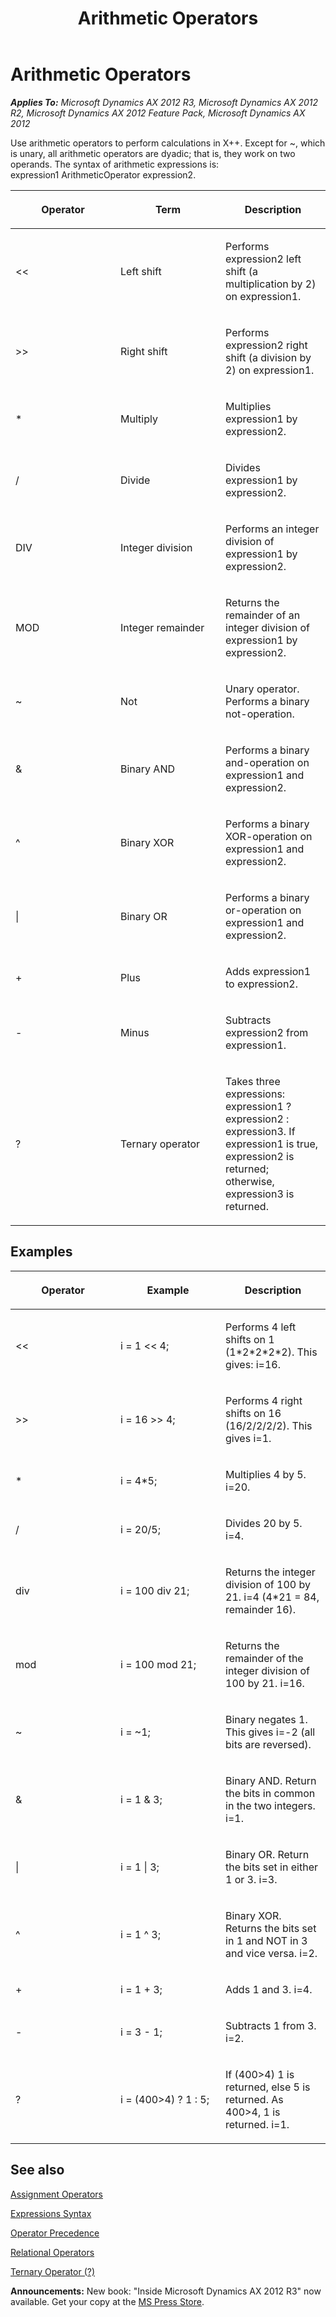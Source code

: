 ﻿---
title: Arithmetic Operators
TOCTitle: Arithmetic Operators
ms:assetid: cffbc613-3875-4520-9dea-046dc99aab99
ms:mtpsurl: https://msdn.microsoft.com/en-us/library/Aa870833(v=AX.60)
ms:contentKeyID: 35251770
ms.date: 05/18/2015
mtps_version: v=AX.60
---

# Arithmetic Operators 


_**Applies To:** Microsoft Dynamics AX 2012 R3, Microsoft Dynamics AX 2012 R2, Microsoft Dynamics AX 2012 Feature Pack, Microsoft Dynamics AX 2012_

Use arithmetic operators to perform calculations in X++. Except for ~, which is unary, all arithmetic operators are dyadic; that is, they work on two operands. The syntax of arithmetic expressions is: expression1 ArithmeticOperator expression2.

<table>
<colgroup>
<col style="width: 33%" />
<col style="width: 33%" />
<col style="width: 33%" />
</colgroup>
<thead>
<tr class="header">
<th><p>Operator</p></th>
<th><p>Term</p></th>
<th><p>Description</p></th>
</tr>
</thead>
<tbody>
<tr class="odd">
<td><p>&lt;&lt;</p></td>
<td><p>Left shift</p></td>
<td><p>Performs expression2 left shift (a multiplication by 2) on expression1.</p></td>
</tr>
<tr class="even">
<td><p>&gt;&gt;</p></td>
<td><p>Right shift</p></td>
<td><p>Performs expression2 right shift (a division by 2) on expression1.</p></td>
</tr>
<tr class="odd">
<td><p>*</p></td>
<td><p>Multiply</p></td>
<td><p>Multiplies expression1 by expression2.</p></td>
</tr>
<tr class="even">
<td><p>/</p></td>
<td><p>Divide</p></td>
<td><p>Divides expression1 by expression2.</p></td>
</tr>
<tr class="odd">
<td><p>DIV</p></td>
<td><p>Integer division</p></td>
<td><p>Performs an integer division of expression1 by expression2.</p></td>
</tr>
<tr class="even">
<td><p>MOD</p></td>
<td><p>Integer remainder</p></td>
<td><p>Returns the remainder of an integer division of expression1 by expression2.</p></td>
</tr>
<tr class="odd">
<td><p>~</p></td>
<td><p>Not</p></td>
<td><p>Unary operator. Performs a binary not-operation.</p></td>
</tr>
<tr class="even">
<td><p>&amp;</p></td>
<td><p>Binary AND</p></td>
<td><p>Performs a binary and-operation on expression1 and expression2.</p></td>
</tr>
<tr class="odd">
<td><p>^</p></td>
<td><p>Binary XOR</p></td>
<td><p>Performs a binary XOR-operation on expression1 and expression2.</p></td>
</tr>
<tr class="even">
<td><p>|</p></td>
<td><p>Binary OR</p></td>
<td><p>Performs a binary or-operation on expression1 and expression2.</p></td>
</tr>
<tr class="odd">
<td><p>+</p></td>
<td><p>Plus</p></td>
<td><p>Adds expression1 to expression2.</p></td>
</tr>
<tr class="even">
<td><p>-</p></td>
<td><p>Minus</p></td>
<td><p>Subtracts expression2 from expression1.</p></td>
</tr>
<tr class="odd">
<td><p>?</p></td>
<td><p>Ternary operator</p></td>
<td><p>Takes three expressions: expression1 ? expression2 : expression3. If expression1 is true, expression2 is returned; otherwise, expression3 is returned.</p></td>
</tr>
</tbody>
</table>


## Examples

<table>
<colgroup>
<col style="width: 33%" />
<col style="width: 33%" />
<col style="width: 33%" />
</colgroup>
<thead>
<tr class="header">
<th><p>Operator</p></th>
<th><p>Example</p></th>
<th><p>Description</p></th>
</tr>
</thead>
<tbody>
<tr class="odd">
<td><p>&lt;&lt;</p></td>
<td><p>i = 1 &lt;&lt; 4;</p></td>
<td><p>Performs 4 left shifts on 1 (1*2*2*2*2). This gives: i=16.</p></td>
</tr>
<tr class="even">
<td><p>&gt;&gt;</p></td>
<td><p>i = 16 &gt;&gt; 4;</p></td>
<td><p>Performs 4 right shifts on 16 (16/2/2/2/2). This gives i=1.</p></td>
</tr>
<tr class="odd">
<td><p>*</p></td>
<td><p>i = 4*5;</p></td>
<td><p>Multiplies 4 by 5. i=20.</p></td>
</tr>
<tr class="even">
<td><p>/</p></td>
<td><p>i = 20/5;</p></td>
<td><p>Divides 20 by 5. i=4.</p></td>
</tr>
<tr class="odd">
<td><p>div</p></td>
<td><p>i = 100 div 21;</p></td>
<td><p>Returns the integer division of 100 by 21. i=4 (4*21 = 84, remainder 16).</p></td>
</tr>
<tr class="even">
<td><p>mod</p></td>
<td><p>i = 100 mod 21;</p></td>
<td><p>Returns the remainder of the integer division of 100 by 21. i=16.</p></td>
</tr>
<tr class="odd">
<td><p>~</p></td>
<td><p>i = ~1;</p></td>
<td><p>Binary negates 1. This gives i=-2 (all bits are reversed).</p></td>
</tr>
<tr class="even">
<td><p>&amp;</p></td>
<td><p>i = 1 &amp; 3;</p></td>
<td><p>Binary AND. Return the bits in common in the two integers. i=1.</p></td>
</tr>
<tr class="odd">
<td><p>|</p></td>
<td><p>i = 1 | 3;</p></td>
<td><p>Binary OR. Return the bits set in either 1 or 3. i=3.</p></td>
</tr>
<tr class="even">
<td><p>^</p></td>
<td><p>i = 1 ^ 3;</p></td>
<td><p>Binary XOR. Returns the bits set in 1 and NOT in 3 and vice versa. i=2.</p></td>
</tr>
<tr class="odd">
<td><p>+</p></td>
<td><p>i = 1 + 3;</p></td>
<td><p>Adds 1 and 3. i=4.</p></td>
</tr>
<tr class="even">
<td><p>-</p></td>
<td><p>i = 3 - 1;</p></td>
<td><p>Subtracts 1 from 3. i=2.</p></td>
</tr>
<tr class="odd">
<td><p>?</p></td>
<td><p>i = (400&gt;4) ? 1 : 5;</p></td>
<td><p>If (400&gt;4) 1 is returned, else 5 is returned. As 400&gt;4, 1 is returned. i=1.</p></td>
</tr>
</tbody>
</table>


## See also

[Assignment Operators](assignment-operators.md)

[Expressions Syntax](expressions-syntax.md)

[Operator Precedence](operator-precedence.md)

[Relational Operators](relational-operators.md)

[Ternary Operator (?)](ternary-operator.md)

  
**Announcements:** New book: "Inside Microsoft Dynamics AX 2012 R3" now available. Get your copy at the [MS Press Store](https://www.microsoftpressstore.com/store/inside-microsoft-dynamics-ax-2012-r3-9780735685109).

